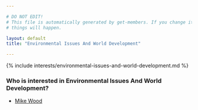 ```yaml
---

# DO NOT EDIT!
# This file is automatically generated by get-members. If you change it, bad
# things will happen.

layout: default
title: "Environmental Issues And World Development"

---
```


{% include interests/environmental-issues-and-world-development.md %}

### Who is interested in Environmental Issues And World Development?


* [Mike Wood](../members/mike-wood.html)

